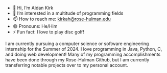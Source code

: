 - 👋 Hi, I’m Aidan Kirk
- 👀 I’m interested in a multitude of programming fields
- 📫 How to reach me: kirkah@rose-hulman.edu
- 😄 Pronouns: He/Him
- ⚡ Fun fact: I love to play disc golf!

I am currently pursuing a computer science or software engineering internship for the Summer of 2024. I love programming in Java, Python, C, and doing web development! Many of my programming accomplishments have been
done through my Rose-Hulman Github, but I am currently transferring notable projects over to my personal account.
